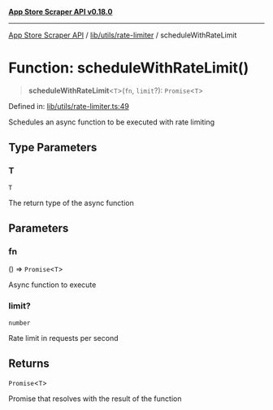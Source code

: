 [**App Store Scraper API v0.18.0**](../../../../README.md)

***

[App Store Scraper API](../../../../modules.md) / [lib/utils/rate-limiter](../README.md) / scheduleWithRateLimit

# Function: scheduleWithRateLimit()

> **scheduleWithRateLimit**\<`T`\>(`fn`, `limit`?): `Promise`\<`T`\>

Defined in: [lib/utils/rate-limiter.ts:49](https://github.com/facundoolano/app-store-scraper/blob/1e0c65b171e0bad4a38692c4616a992bb494cdd4/lib/utils/rate-limiter.ts#L49)

Schedules an async function to be executed with rate limiting

## Type Parameters

### T

`T`

The return type of the async function

## Parameters

### fn

() => `Promise`\<`T`\>

Async function to execute

### limit?

`number`

Rate limit in requests per second

## Returns

`Promise`\<`T`\>

Promise that resolves with the result of the function
